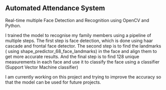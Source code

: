 ## Automated Attendance System
Real-time multiple Face Detection and Recognition using OpenCV and Python. 

I trained the model to recognise my family members using a pipeline of multiple steps. The first step is face detection, which is done using haar cascade and frontal face detector. The second step is to find the landmarks ( using shape_predictor_68_face_landmarks) in the face and align them to get more accurate results. And the final step is to find 128 unique measurements in each face and use it to classify the face using a classifier (Support Vector Machine classifier)

I am currently working on this project and trying to improve the accuracy so that the model can be used for future projects.
